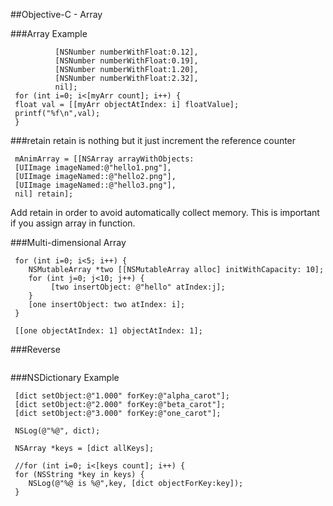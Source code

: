 
##Objective-C - Array

###Array Example
```macos
 		  [NSNumber numberWithFloat:0.12],
 		  [NSNumber numberWithFloat:0.19],
 		  [NSNumber numberWithFloat:1.20],
 		  [NSNumber numberWithFloat:2.32],
 		  nil];
 for (int i=0; i<[myArr count]; i++) {
 float val = [[myArr objectAtIndex: i] floatValue];
 printf("%f\n",val);
 }
 ```


###retain
retain is nothing but it just increment the reference counter

```macos
 mAnimArray = [[NSArray arrayWithObjects:
 [UIImage imageNamed:@"hello1.png"],
 [UIImage imageNamed::@"hello2.png"],							  
 [UIImage imageNamed::@"hello3.png"],
 nil] retain];
 ```
Add retain in order to avoid automatically collect memory. This is important if you assign array in function.


###Multi-dimensional Array
```macos
 for (int i=0; i<5; i++) {
    NSMutableArray *two [[NSMutableArray alloc] initWithCapacity: 10];
    for (int j=0; j<10; j++) {
         [two insertObject: @"hello" atIndex:j];
    }
    [one insertObject: two atIndex: i]; 
 }
 ```
```macos
 [[one objectAtIndex: 1] objectAtIndex: 1];
 ```
###Reverse
```macos
 ```


###NSDictionary Example

```macos
 [dict setObject:@"1.000" forKey:@"alpha_carot"];
 [dict setObject:@"2.000" forKey:@"beta_carot"];
 [dict setObject:@"3.000" forKey:@"one_carot"];
 
 NSLog(@"%@", dict);
 
 NSArray *keys = [dict allKeys];
 
 //for (int i=0; i<[keys count]; i++) {
 for (NSString *key in keys) {
 	NSLog(@"%@ is %@",key, [dict objectForKey:key]);
 }
 
 ```



